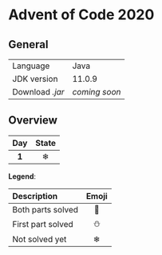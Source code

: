 # Advent of Code 2020
## General
|||
|:---|:---|
|     Language    |      Java     |
|   JDK version   |     11.0.9    |
| Download *.jar* | *coming soon* |

## Overview
| Day | State |
|:---:|:---:|
| **1**  | ❄ |

**Legend**:

| Description | Emoji |
|:---|:---:|
| Both parts solved | 🌟 |
| First part solved | ⛄ |
|   Not solved yet  | ❄ |
